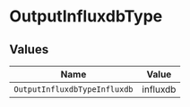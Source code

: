 # OutputInfluxdbType


## Values

| Name                         | Value                        |
| ---------------------------- | ---------------------------- |
| `OutputInfluxdbTypeInfluxdb` | influxdb                     |